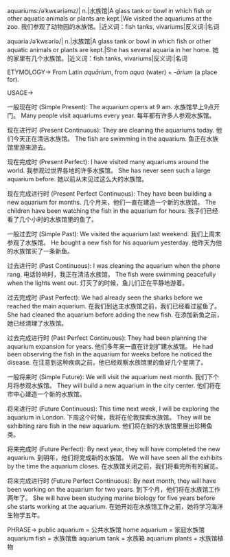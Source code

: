 aquariums:/əˈkwɛəriəmz/| n.|水族馆|A glass tank or bowl in which fish or other aquatic animals or plants are kept.|We visited the aquariums at the zoo. 我们参观了动物园的水族馆。|近义词：fish tanks, vivariums|反义词:|名词

aquaria:/əˈkwɛəriə/| n.|水族馆|A glass tank or bowl in which fish or other aquatic animals or plants are kept.|She has several aquaria in her home. 她的家里有几个水族馆。|近义词：fish tanks, vivariums|反义词:|名词

ETYMOLOGY->
From Latin *aquārium*,  from *aqua* (water) + *-ārium* (a place for).

USAGE->

一般现在时 (Simple Present):
The aquarium opens at 9 am. 水族馆早上9点开门。
Many people visit aquariums every year. 每年都有许多人参观水族馆。

现在进行时 (Present Continuous):
They are cleaning the aquariums today. 他们今天正在清洁水族馆。
The fish are swimming in the aquarium. 鱼正在水族馆里游来游去。

现在完成时 (Present Perfect):
I have visited many aquariums around the world. 我参观过世界各地的许多水族馆。
She has never seen such a large aquarium before. 她以前从未见过这么大的水族馆。

现在完成进行时 (Present Perfect Continuous):
They have been building a new aquarium for months. 几个月来，他们一直在建造一个新的水族馆。
The children have been watching the fish in the aquarium for hours. 孩子们已经看了几个小时的水族馆里的鱼了。

一般过去时 (Simple Past):
We visited the aquarium last weekend. 我们上周末参观了水族馆。
He bought a new fish for his aquarium yesterday. 他昨天为他的水族馆买了一条新鱼。

过去进行时 (Past Continuous):
I was cleaning the aquarium when the phone rang. 电话铃响时，我正在清洁水族馆。
The fish were swimming peacefully when the lights went out. 灯灭了的时候，鱼儿们正在平静地游着。

过去完成时 (Past Perfect):
We had already seen the sharks before we reached the main aquarium. 在我们到达主水族馆之前，我们已经看过鲨鱼了。
She had cleaned the aquarium before adding the new fish. 在添加新鱼之前，她已经清理了水族馆。

过去完成进行时 (Past Perfect Continuous):
They had been planning the aquarium expansion for years. 他们多年来一直在计划扩建水族馆。
He had been observing the fish in the aquarium for weeks before he noticed the disease. 在注意到这种疾病之前，他已经观察水族馆里的鱼好几个星期了。

一般将来时 (Simple Future):
We will visit the aquarium next month. 我们下个月将参观水族馆。
They will build a new aquarium in the city center. 他们将在市中心建造一个新的水族馆。

将来进行时 (Future Continuous):
This time next week, I will be exploring the aquarium in London. 下周这个时候，我将在伦敦探索水族馆。
They will be exhibiting rare fish in the new aquarium. 他们将在新的水族馆里展出珍稀鱼类。

将来完成时 (Future Perfect):
By next year, they will have completed the new aquarium. 到明年，他们将完成新的水族馆。
We will have seen all the exhibits by the time the aquarium closes. 在水族馆关闭之前，我们将看完所有的展览。

将来完成进行时 (Future Perfect Continuous):
By next month, they will have been working on the aquarium for two years. 到下个月，他们将在水族馆工作两年了。
She will have been studying marine biology for five years before she starts working at the aquarium. 在她开始在水族馆工作之前，她将学习海洋生物学五年。


PHRASE->
public aquarium = 公共水族馆
home aquarium = 家庭水族馆
aquarium fish = 水族馆鱼
aquarium tank = 水族箱
aquarium plants = 水族馆植物
